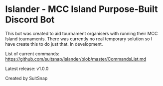 # Islander - MCC Island Purpose-Built Discord Bot

This bot was created to aid tournament organisers with running their MCC Island tournaments. There was currently no real temporary solution so I have create this to do just that. In development.

List of current commands: https://github.com/suitsnap/Islander/blob/master/CommandsList.md

Latest release: v1.0.0

Created by SuitSnap
